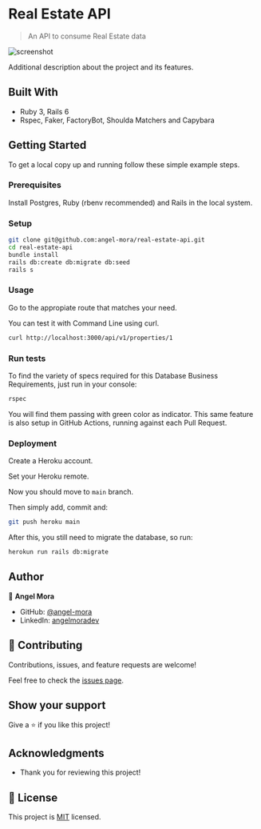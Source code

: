 # Real Estate API

> An API to consume Real Estate data

![screenshot](./app_screenshot.png)

Additional description about the project and its features.

## Built With

- Ruby 3, Rails 6
- Rspec, Faker, FactoryBot, Shoulda Matchers and Capybara

## Getting Started

To get a local copy up and running follow these simple example steps.

### Prerequisites

Install Postgres, Ruby (rbenv recommended) and Rails in the local system.

### Setup

```bash
git clone git@github.com:angel-mora/real-estate-api.git
cd real-estate-api
bundle install
rails db:create db:migrate db:seed
rails s
```

### Usage

Go to the appropiate route that matches your need.

You can test it with Command Line using curl.

```bash
curl http://localhost:3000/api/v1/properties/1
```

### Run tests

To find the variety of specs required for this Database Business Requirements, just run in your console:

```bash
rspec
```

You will find them passing with green color as indicator. This same feature is also setup in GitHub Actions, running against each Pull Request.

### Deployment

Create a Heroku account.

Set your Heroku remote.

Now you should move to ```main``` branch.

Then simply add, commit and:

```bash
git push heroku main
```

After this, you still need to migrate the database, so run:

```bash
herokun run rails db:migrate
```

## Author

👤 **Angel Mora**

- GitHub: [@angel-mora](https://github.com/angel-mora)
- LinkedIn: [angelmoradev](https://linkedin.com/in/angelmoradev)

## 🤝 Contributing

Contributions, issues, and feature requests are welcome!

Feel free to check the [issues page](../../issues/).

## Show your support

Give a ⭐️ if you like this project!

## Acknowledgments

- Thank you for reviewing this project!

## 📝 License

This project is [MIT](./MIT.md) licensed.
